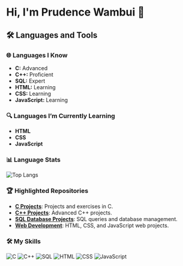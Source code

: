 # Hi, I'm Prudence Wambui 👋

## 🛠️ Languages and Tools

### 🌐 Languages I Know
- **C:** Advanced
- **C++:** Proficient
- **SQL:** Expert
- **HTML:** Learning
- **CSS:** Learning
- **JavaScript:** Learning

### 🔍 Languages I’m Currently Learning
- **HTML**
- **CSS**
- **JavaScript**

### 📊 Language Stats
![Top Langs](https://github-readme-stats.vercel.app/api/top-langs/?username=your-username&layout=compact)

### 🏆 Highlighted Repositories
- [**C Projects**](https://github.com/your-username/c-projects): Projects and exercises in C.
- [**C++ Projects**](https://github.com/your-username/cpp-projects): Advanced C++ projects.
- [**SQL Database Projects**](https://github.com/your-username/sql-projects): SQL queries and database management.
- [**Web Development**](https://github.com/your-username/web-dev): HTML, CSS, and JavaScript web projects.

### 🛠️ My Skills
![C](https://img.shields.io/badge/C-%2300599C.svg?style=flat&logo=c&logoColor=white)
![C++](https://img.shields.io/badge/C%2B%2B-%2300599C.svg?style=flat&logo=c%2B%2B&logoColor=white)
![SQL](https://img.shields.io/badge/SQL-%2300599C.svg?style=flat&logo=mysql&logoColor=white)
![HTML](https://img.shields.io/badge/HTML-%23E34F26.svg?style=flat&logo=html5&logoColor=white)
![CSS](https://img.shields.io/badge/CSS-%231572B6.svg?style=flat&logo=css3&logoColor=white)
![JavaScript](https://img.shields.io/badge/JavaScript-%23F7DF1C.svg?style=flat&logo=javascript&logoColor=white)
